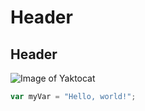 # Header
## Header

![Image of Yaktocat](https://octodex.github.com/images/yaktocat.png)

``` javascript
var myVar = "Hello, world!";
```

